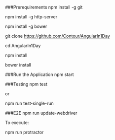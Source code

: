###Prerequirements
npm install -g git

npm install -g http-server

npm install -g bower

git clone https://github.com/Contour/AngularIn1Day

cd AngularIn1Day

npm install

bower install

###Run the Application
npm start

###Testing
npm test

or 

npm run test-single-run

###E2E
npm run update-webdriver

To execute:

npm run protractor